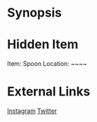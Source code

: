 # Synopsis


# Hidden Item
Item: Spoon
Location: ~~~~

# External Links
[Instagram](https://www.instagram.com/p/B8ukZ9QDLri/)
[Twitter]()